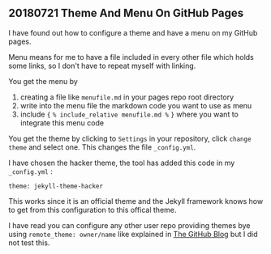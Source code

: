 ## 20180721 Theme And Menu On GitHub Pages

I have found out how to configure a theme and have a menu on my GitHub pages.

Menu means for me to have a file included in every other file which holds some links,
so I don't have to repeat myself with linking.

You get the menu by

1. creating a file like `menufile.md` in your pages repo root directory
2. write into the menu file the markdown code you want to use as menu
3. include `{` `% include_relative menufile.md %` `}` where you want to integrate this menu code

You get the theme by clicking to `Settings` in your repository, click `change theme` and select one.
This changes the file `_config.yml`.

I have chosen the hacker theme, the tool has added this code in my `_config.yml` :

    theme: jekyll-theme-hacker

This works since it is an official theme and the Jekyll framework knows how to get from this configuration
to this offical theme.

I have read you can configure any other user repo providing themes bye using `remote_theme: owner/name` like
explained in [The GitHub Blog](https://blog.github.com/2017-11-29-use-any-theme-with-github-pages/) but I did not test this.
